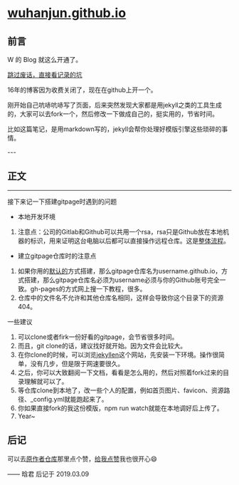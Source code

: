 # [wuhanjun.github.io](https://wuhanjun.github.io)


## 前言

W 的 Blog 就这么开通了。

[跳过废话，直接看记录的坑 ](#build)



16年的博客因为收费关闭了，现在在github上开一个。


刚开始自己吭哧吭哧写了页面，后来突然发现大家都是用jekyll之类的工具生成的，大家可以去fork一个，然后修改一下做成自己的，挺实用的，节省时间。

比如这篇笔记，是用markdown写的，jekyll会帮你处理好模版引擎这些琐碎的事情。


<p id = "build"></p>
---

## 正文

---
接下来记一下搭建gitpage时遇到的问题
- 本地开发环境
1. 注意点：公司的Gitlab和Github可以共用一个rsa，rsa只是Github放在本地机器的标识，用来证明这台电脑以后都可以直接操作远程仓库。这是[整体流程](https://git-scm.com/book/zh/v1/%E6%9C%8D%E5%8A%A1%E5%99%A8%E4%B8%8A%E7%9A%84-Git-%E7%94%9F%E6%88%90-SSH-%E5%85%AC%E9%92%A5)。
- 建立gitpage仓库时的注意点
1. 如果你用的[默认的](https://pages.github.com/)方式搭建，那么gitpage仓库名为username.github.io，方式搭建，那么gitpage仓库名必须为username必须与你的Github账号完全一致。gh-pages的方式网上搜一下教程，很多。
2. 仓库中的文件名不允许和其他仓库名相同，这样会导致你这个目录下的资源404。


一些建议
1. 可以clone或者firk一份好看的gitpage，会节省很多时间。
2. 而且，git clone的话，建议找好就开始。因为文件会比较大。
3. 在你clone的时候，可以浏览[jekyllen](http://jekyllcn.com/)这个网站，先安装一下环境。操作很简单，没有几步，但是限于网速要很久。
4. 之后，你可以大致翻阅一下文档，看看是怎么用的，然后对照着fork过来的目录理解就可以了。
5. 等仓库clone到本地了，改一些个人的配置，例如首页图片、favicon、资源路径、_config.yml就能跑起来了。
6. 你如果直接fork的我这份模版，npm run watch就能在本地调好后上传了。
7. Year~


## 后记

可以去[原作者仓库](https://github.com/huxpro)那里点个赞，[给我点赞](https://github.com/wuhanjun/wuhanjun.github.io)我也很开心😄

—— 晗君 后记于 2019.03.09
